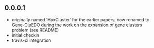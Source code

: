 0.0.0.1
-------

- originally named 'HoxCluster' for the earlier papers, now renamed to
  Gene-CluEDO during the work on the expansion of gene clusters problem (see
  README)
- initial checkin
- travis-ci integration
